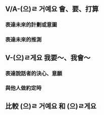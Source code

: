 <!-- <img src="/image/未來式.png" width="670px"> -->

## V/A-(으)ㄹ 거예요 會、要、打算
### 表達未來的計劃或意圖
### 表達未來的推測<br>


## V-(으)ㄹ게요 我要～、我會～
### 表達說話者的決心、意願
### 與他人做約定時

## 比較 (으)ㄹ 거예요 和 (으)ㄹ게요
